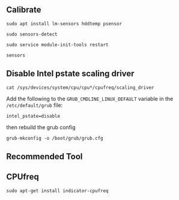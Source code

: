 ## Calibrate

```
sudo apt install lm-sensors hddtemp psensor

sudo sensors-detect

sudo service module-init-tools restart

sensors
```

## Disable Intel pstate scaling driver

```
cat /sys/devices/system/cpu/cpu*/cpufreq/scaling_driver
```


Add the following to the
`GRUB_CMDLINE_LINUX_DEFAULT` variable in the `/etc/default/grub` file: 
```
intel_pstate=disable
```
 then rebuild the grub config
```
grub-mkconfig -o /boot/grub/grub.cfg
```

## Recommended Tool

## CPUfreq
```
sudo apt-get install indicator-cpufreq
```
